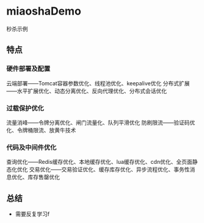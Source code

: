 # miaoshaDemo
秒杀示例
## 特点
### 硬件部署及配置

云端部署——Tomcat容器参数优化、线程池优化、keepalive优化
分布式扩展——水平扩展优化、动态分离优化、反向代理优化、分布式会话优化
### 过载保护优化

流量消峰——令牌分离优化、闸门流量化、队列平滑优化
防刷限流——验证码优化、令牌桶限流、放黄牛技术

### 代码及中间件优化
查询优化——Redis缓存优化、本地缓存优化、lua缓存优化、cdn优化、全页面静态化优化
交易优化——交易验证优化、缓存库存优化、异步流程优化、事务性消息优化、库存售罄优化
## 总结
- 需要反复学习f
